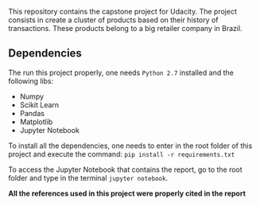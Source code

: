 This repository contains the capstone project for Udacity. The project consists in create a cluster of products based on their history of transactions. These products belong to a big retailer company in Brazil. 


## Dependencies

The run this project properly, one needs `Python 2.7` installed and the following libs:

* Numpy
* Scikit Learn
* Pandas
* Matplotlib
* Jupyter Notebook

To install all the dependencies, one needs to enter in the root folder of this project and execute the command: `pip install -r requirements.txt`

To access the Jupyter Notebook that contains the report, go to the root folder and type in the terminal `jupyter notebook`. 


**All the references used in this project were properly cited in the report**